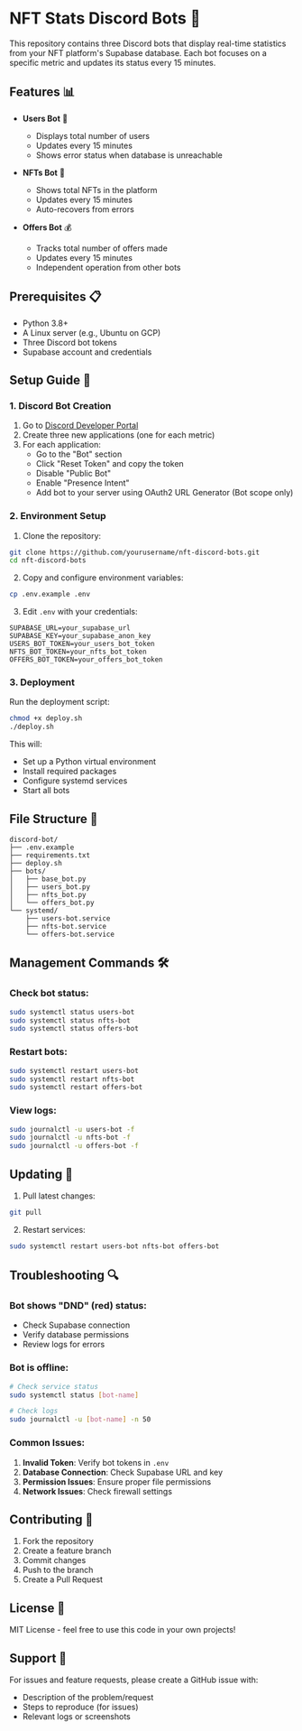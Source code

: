 # NFT Stats Discord Bots 🤖

This repository contains three Discord bots that display real-time statistics from your NFT platform's Supabase database. Each bot focuses on a specific metric and updates its status every 15 minutes.

## Features 📊

- **Users Bot** 👥

  - Displays total number of users
  - Updates every 15 minutes
  - Shows error status when database is unreachable

- **NFTs Bot** 🎨

  - Shows total NFTs in the platform
  - Updates every 15 minutes
  - Auto-recovers from errors

- **Offers Bot** 💰
  - Tracks total number of offers made
  - Updates every 15 minutes
  - Independent operation from other bots

## Prerequisites 📋

- Python 3.8+
- A Linux server (e.g., Ubuntu on GCP)
- Three Discord bot tokens
- Supabase account and credentials

## Setup Guide 🚀

### 1. Discord Bot Creation

1. Go to [Discord Developer Portal](https://discord.com/developers/applications)
2. Create three new applications (one for each metric)
3. For each application:
   - Go to the "Bot" section
   - Click "Reset Token" and copy the token
   - Disable "Public Bot"
   - Enable "Presence Intent"
   - Add bot to your server using OAuth2 URL Generator (Bot scope only)

### 2. Environment Setup

1. Clone the repository:

```bash
git clone https://github.com/yourusername/nft-discord-bots.git
cd nft-discord-bots
```

2. Copy and configure environment variables:

```bash
cp .env.example .env
```

3. Edit `.env` with your credentials:

```env
SUPABASE_URL=your_supabase_url
SUPABASE_KEY=your_supabase_anon_key
USERS_BOT_TOKEN=your_users_bot_token
NFTS_BOT_TOKEN=your_nfts_bot_token
OFFERS_BOT_TOKEN=your_offers_bot_token
```

### 3. Deployment

Run the deployment script:

```bash
chmod +x deploy.sh
./deploy.sh
```

This will:

- Set up a Python virtual environment
- Install required packages
- Configure systemd services
- Start all bots

## File Structure 📁

```
discord-bot/
├── .env.example
├── requirements.txt
├── deploy.sh
├── bots/
│   ├── base_bot.py
│   ├── users_bot.py
│   ├── nfts_bot.py
│   └── offers_bot.py
└── systemd/
    ├── users-bot.service
    ├── nfts-bot.service
    └── offers-bot.service
```

## Management Commands 🛠

### Check bot status:

```bash
sudo systemctl status users-bot
sudo systemctl status nfts-bot
sudo systemctl status offers-bot
```

### Restart bots:

```bash
sudo systemctl restart users-bot
sudo systemctl restart nfts-bot
sudo systemctl restart offers-bot
```

### View logs:

```bash
sudo journalctl -u users-bot -f
sudo journalctl -u nfts-bot -f
sudo journalctl -u offers-bot -f
```

## Updating 🔄

1. Pull latest changes:

```bash
git pull
```

2. Restart services:

```bash
sudo systemctl restart users-bot nfts-bot offers-bot
```

## Troubleshooting 🔍

### Bot shows "DND" (red) status:

- Check Supabase connection
- Verify database permissions
- Review logs for errors

### Bot is offline:

```bash
# Check service status
sudo systemctl status [bot-name]

# Check logs
sudo journalctl -u [bot-name] -n 50
```

### Common Issues:

1. **Invalid Token**: Verify bot tokens in `.env`
2. **Database Connection**: Check Supabase URL and key
3. **Permission Issues**: Ensure proper file permissions
4. **Network Issues**: Check firewall settings

## Contributing 🤝

1. Fork the repository
2. Create a feature branch
3. Commit changes
4. Push to the branch
5. Create a Pull Request

## License 📝

MIT License - feel free to use this code in your own projects!

## Support 💬

For issues and feature requests, please create a GitHub issue with:

- Description of the problem/request
- Steps to reproduce (for issues)
- Relevant logs or screenshots
